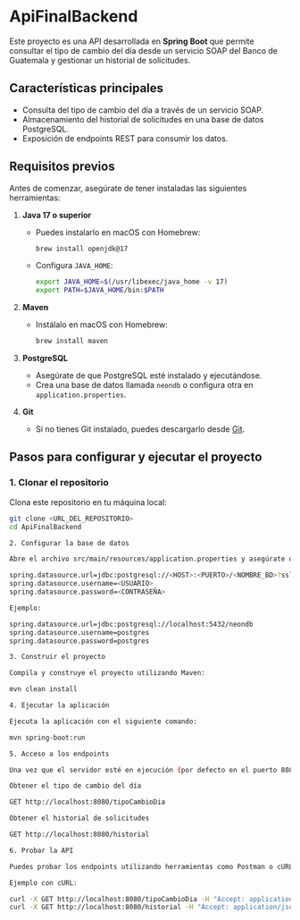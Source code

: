 # ApiFinalBackend

Este proyecto es una API desarrollada en **Spring Boot** que permite consultar el tipo de cambio del día desde un servicio SOAP del Banco de Guatemala y gestionar un historial de solicitudes.

## Características principales
- Consulta del tipo de cambio del día a través de un servicio SOAP.
- Almacenamiento del historial de solicitudes en una base de datos PostgreSQL.
- Exposición de endpoints REST para consumir los datos.

## Requisitos previos
Antes de comenzar, asegúrate de tener instaladas las siguientes herramientas:

1. **Java 17 o superior**
   - Puedes instalarlo en macOS con Homebrew:
     ```bash
     brew install openjdk@17
     ```
   - Configura `JAVA_HOME`:
     ```bash
     export JAVA_HOME=$(/usr/libexec/java_home -v 17)
     export PATH=$JAVA_HOME/bin:$PATH
     ```

2. **Maven**
   - Instálalo en macOS con Homebrew:
     ```bash
     brew install maven
     ```

3. **PostgreSQL**
   - Asegúrate de que PostgreSQL esté instalado y ejecutándose.
   - Crea una base de datos llamada `neondb` o configura otra en `application.properties`.

4. **Git**
   - Si no tienes Git instalado, puedes descargarlo desde [Git](https://git-scm.com/).

## Pasos para configurar y ejecutar el proyecto

### 1. Clonar el repositorio
Clona este repositorio en tu máquina local:
```bash
git clone <URL_DEL_REPOSITORIO>
cd ApiFinalBackend

2. Configurar la base de datos

Abre el archivo src/main/resources/application.properties y asegúrate de configurar las credenciales correctas para PostgreSQL:

spring.datasource.url=jdbc:postgresql://<HOST>:<PUERTO>/<NOMBRE_BD>?sslmode=require
spring.datasource.username=<USUARIO>
spring.datasource.password=<CONTRASEÑA>

Ejemplo:

spring.datasource.url=jdbc:postgresql://localhost:5432/neondb
spring.datasource.username=postgres
spring.datasource.password=postgres

3. Construir el proyecto

Compila y construye el proyecto utilizando Maven:

mvn clean install

4. Ejecutar la aplicación

Ejecuta la aplicación con el siguiente comando:

mvn spring-boot:run

5. Acceso a los endpoints

Una vez que el servidor esté en ejecución (por defecto en el puerto 8080), puedes acceder a los siguientes endpoints:

Obtener el tipo de cambio del día

GET http://localhost:8080/tipoCambioDia

Obtener el historial de solicitudes

GET http://localhost:8080/historial

6. Probar la API

Puedes probar los endpoints utilizando herramientas como Postman o cURL.

Ejemplo con cURL:

curl -X GET http://localhost:8080/tipoCambioDia -H "Accept: application/json"
curl -X GET http://localhost:8080/historial -H "Accept: application/json"